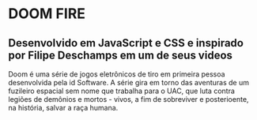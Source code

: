 # DOOM FIRE

## Desenvolvido em JavaScript e CSS e inspirado por Filipe Deschamps em um de seus videos ##

Doom é uma série de jogos eletrônicos de tiro em primeira pessoa desenvolvida pela id Software. A série gira em torno das aventuras de um fuzileiro espacial sem nome 
que trabalha para o UAC, que luta contra legiões de demônios e mortos - vivos, a fim de sobreviver e posterioente, na história, salvar a raça humana.
